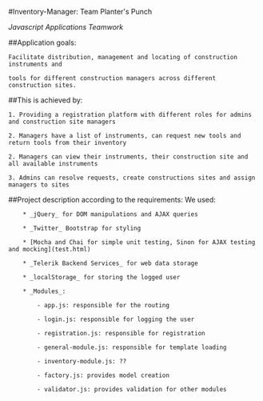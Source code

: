 #Inventory-Manager: Team Planter's Punch

*Javascript Applications Teamwork*


##Application goals:

	Facilitate distribution, management and locating of construction instruments and
	
	tools for different construction managers across different construction sites.

##This is achieved by:

	1. Providing a registration platform with different roles for admins and construction site managers
	
	2. Managers have a list of instruments, can request new tools and return tools from their inventory
	
	2. Managers can view their instruments, their construction site and all available instruments
	
	3. Admins can resolve requests, create constructions sites and assign managers to sites
	
	
##Project description according to the requirements:
	We used:
	
		* _jQuery_ for DOM manipulations and AJAX queries
		
		* _Twitter_ Bootstrap for styling
		
		* [Mocha and Chai for simple unit testing, Sinon for AJAX testing and mocking](test.html)
		
		* _Telerik Backend Services_ for web data storage
		
		* _localStorage_ for storing the logged user
		
		* _Modules_:
		
			- app.js: responsible for the routing
			
			- login.js: responsible for logging the user
			
			- registration.js: responsible for registration
			
			- general-module.js: responsible for template loading
			
			- inventory-module.js: ??
			
			- factory.js: provides model creation
			
			- validator.js: provides validation for other modules